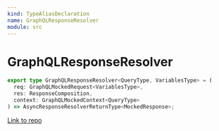 ```yaml
---
kind: TypeAliasDeclaration
name: GraphQLResponseResolver
module: src
---
```


# GraphQLResponseResolver

```ts
export type GraphQLResponseResolver<QueryType, VariablesType> = (
  req: GraphQLMockedRequest<VariablesType>,
  res: ResponseComposition,
  context: GraphQLMockedContext<QueryType>
) => AsyncResponseResolverReturnType<MockedResponse>;
```

[Link to repo](https://github.com/mswjs/msw/blob/master/src/graphql.ts#L55-L59)
